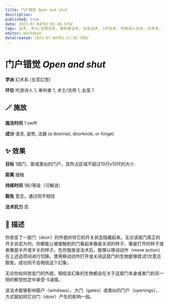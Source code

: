 ```yaml
---
title: 门户错觉 Open and shut
description: 
published: true
date: 2023-07-04T02:01:46.579Z
tags: 法术, 术士/法师法术, 审判者法术, 女巫法术, 1环法术, 吟游诗人法术, 幻术系, 五官幻觉
editor: markdown
dateCreated: 2023-07-04T01:17:26.708Z
---
```


# **门户错觉** *Open and shut*

**学派** 幻术系 (五官幻觉) 

**环位** 吟游诗人 1, 审判者 1, 术士/法师 1, 女巫 1

## 🪄 施放

**施法时间** 1 swift

**成分** 语言, 姿势, 法器 (a doornail, doorknob, or hinge)

## ✨ 效果 

**目标** 1扇门、窗或类似的门户，其所占区域不超过10尺x10尺的大小 

**距离** 接触  

**持续时间** 1轮/等级（可解消） 

**豁免** 意志，通过则不相信

**法术抗力** 否

## 📖 描述

你改变了一扇门（door）的外貌并将它的开关状态隐藏起来。无论该扇门真正的开关状态为何，你都能让被接触到的门看起来像是关闭的样子、像是打开的样子或者像是半开或半关的样子。在你施放该法术后，能够以移动动作（move action）在上述选项间进行切换。使用移动动作打开或关闭这扇门的生物能够尝试1次意志豁免，成功则不会相信这个幻象。

无论你如何改变门的外貌，相信该幻象的生物都会在关于这扇门本身或者门的另一侧的察觉检定中承受-5减值。

该法术能够影响窗户（windows）、大门（gates）或类似的门户（openings），方式就如同它对门（door）产生的影响一般。
    